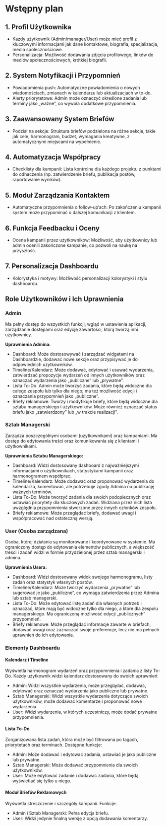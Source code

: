 # Wstępny plan

## 1. Profil Użytkownika
- Każdy użytkownik (Admin/manager/User) może mieć profil z kluczowymi informacjami jak dane kontaktowe, biografia, specjalizacja, media społecznościowe.
- Personalizacja: Możliwość dodawania zdjęcia profilowego, linków do mediów społecznościowych, krótkiej biografii.

## 2. System Notyfikacji i Przypomnień
- Powiadomienia push: Automatyczne powiadomienia o nowych wiadomościach, zmianach w kalendarzu lub aktualizacjach w to-do.
- Alerty priorytetowe: Admin może oznaczyć określone zadania lub terminy jako „ważne”, co wywoła dodatkowe przypomnienia.

## 3. Zaawansowany System Briefów
- Podział na sekcje: Struktura briefów podzielona na różne sekcje, takie jak cele, harmonogram, budżet, wymagania kreatywne, z automatycznymi miejscami na wypełnienie.

## 4. Automatyzacja Współpracy
- Checklisty dla kampanii: Lista kontrolna dla każdego projektu z punktami do odhaczenia (np. zatwierdzenie briefu, publikacja postów, raportowanie wyników).

## 5. Moduł Zarządzania Kontaktem
- Automatyczne przypomnienia o follow-up’ach: Po zakończeniu kampanii system może przypominać o dalszej komunikacji z klientem.

## 6. Funkcja Feedbacku i Oceny
- Ocena kampanii przez użytkowników: Możliwość, aby użytkownicy lub admin ocenili zakończone kampanie, co pozwoli na naukę na przyszłość.

## 7. Personalizacja Dashboardu 
- Kolorystyka i motywy: Możliwość personalizacji kolorystyki i stylu dashboardu.

## Role Użytkowników i Ich Uprawnienia

### Admin
Ma pełny dostęp do wszystkich funkcji, wgląd w ustawienia aplikacji, zarządzanie dostępami oraz edycję zawartości, którą tworzą inni użytkownicy.

**Uprawnienia Admina:**
- Dashboard: Może dostosowywać i zarządzać widgetami na Dashboardzie, dodawać nowe sekcje oraz przypisywać je do odpowiednich użytkowników.
- Timeline/Kalendarz: Może dodawać, edytować i usuwać wydarzenia, zatwierdzać propozycje wydarzeń od innych użytkowników oraz oznaczać wydarzenia jako „publiczne” lub „prywatne”.
- Lista To-Do: Admin może tworzyć zadania, które będą widoczne dla całego zespołu lub tylko dla niego; ma też możliwość edycji i oznaczania przypomnień jako „publiczne”.
- Briefy reklamowe: Tworzy i modyfikuje briefy, które będą widoczne dla sztabu managerskiego i użytkowników. Może również oznaczać status briefu jako „zatwierdzony” lub „w trakcie realizacji”. 

### Sztab Managerski
Zarządza poszczególnymi osobami (użytkownikami) oraz kampaniami. Ma dostęp do edytowania treści oraz komunikowania się z klientami i użytkownikami.

**Uprawnienia Sztabu Managerskiego:**
- Dashboard: Widzi dostosowany dashboard z najważniejszymi informacjami o użytkownikach, statystykami kampanii oraz harmonogramem współprac.
- Timeline/Kalendarz: Może dodawać oraz proponować wydarzenia do kalendarza, komentować, ale potrzebuje zgody Admina na publikację ważnych terminów. 
- Lista To-Do: Może tworzyć zadania dla swoich podopiecznych oraz ustawiać priorytety dla kluczowych zadań. Widziana przez nich lista uwzględnia przypomnienia stworzone przez innych członków zespołu.
- Briefy reklamowe: Może przeglądać briefy, dodawać uwagi i współpracować nad ostateczną wersją.

### User (Osoba zarządzana)
Osoba, której działania są monitorowane i koordynowane w systemie. Ma ograniczony dostęp do edytowania elementów publicznych, a większość treści i zadań widzi w formie przydzielonej przez sztab managerski i admina.

**Uprawnienia Usera:**
- Dashboard: Widzi dostosowany widok swojego harmonogramu, listy zadań oraz statystyk własnych postów.
- Timeline/Kalendarz: Może tworzyć wydarzenia „prywatne” lub sugerować je jako „publiczne”, co wymaga zatwierdzenia przez Admina lub sztab managerski. 
- Lista To-Do: Może edytować listę zadań dla własnych potrzeb i oznaczać, które mają być widoczne tylko dla niego, a które dla zespołu managerskiego. Ma ograniczoną możliwość edycji „publicznych” przypomnień.
- Briefy reklamowe: Może przeglądać informacje zawarte w briefach, dodawać uwagi oraz zaznaczać swoje preferencje, lecz nie ma pełnych uprawnień do ich edytowania.

### Elementy Dashboardu
#### Kalendarz i Timeline
Wyświetla harmonogram wydarzeń oraz przypomnienia i zadania z listy To-Do.
Każdy użytkownik widzi kalendarz dostosowany do swoich uprawnień:
- Admin: Widzi wszystkie wydarzenia, może przeglądać, dodawać, edytować oraz oznaczać wydarzenia jako publiczne lub prywatne.
- Sztab Managerski: Widzi wszystkie wydarzenia dotyczące swoich użytkowników, może dodawać komentarze i proponować nowe wydarzenia.
- User: Widzi wydarzenia, w których uczestniczy, może dodać prywatne przypomnienia.

#### Lista To-Do
Zorganizowana lista zadań, która może być filtrowana po tagach, priorytetach oraz terminach.
Dostępne funkcje:
- Admin: Może dodawać i edytować zadania, ustawiać je jako publiczne lub prywatne.
- Sztab Managerski: Może dodawać przypomnienia dla swoich użytkowników.
- User: Może edytować zadanie i dodawać zadania, które będą wyświetlać się tylko u niego.

#### Moduł Briefów Reklamowych
Wyświetla streszczenie i szczegóły kampanii.
Funkcje:
- Admin i Sztab Managerski: Pełna edycja briefu. 
- User: Widzi jedynie finalną wersję z opcją dodawania komentarzy.

